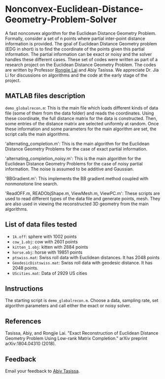 # Nonconvex-Euclidean-Distance-Geometry-Problem-Solver
A fast nonconvex algorithm for the Euclidean Distance Geometry Problem. Formally, consider a set of n points where partial inter-point distance information is provided. The goal of Euclidean Distance Geometry problem (EDG in short) is to find the coordinate of the points given this partial information. The partial information can be exact or noisy and the solver handles these different cases. These set of codes were written as part of a research project on the Euclidean Distance Geometry Problem. The codes are written by 
Professor [Rongjie Lai](http://homepages.rpi.edu/~lair/) and Abiy Tasissa. We appreciate Dr. Jia Li for discussions on algorithms and the code at the early stage of the project.

## MATLAB files description
`demo_globalrecon.m`: This is the main file which loads different kinds of data file (some of them from the data folder) and reads the coordinates. Using these coordinate, the full distance matrix for the data is constructed. Then, some entries of the distance matrix are selected uniformly at random. Once these information and some parameters for the main algorithm are set, the script calls the main algorithms.  

'alternating_completion.m': This is the main algorithm for the Euclidean Distance Geometry Problems for the case of exact partial information. 

'alternating_completion_noisy.m': This is the main algorithm for the Euclidean Distance Geometry Problems for the case of noisy partial information. The noise is assumed to be additive and Gaussian.

'BBGradient.m': This implements the BB gradient method coupled with nonmonotone line search.

'ReadOFF.m, READObjShape.m, ViewMesh.m, ViewPC.m': These scripts are used to read different types of the data file and generate points, mesh. They are also used in viewing the reconstructed 3D geometry from the main algorithms.

## List of data files tested
* `1k.off`: sphere with 1002 points
* `cow_1.obj`: cow with 2601 points
* `kitten_1.obj`: kitten with 2884 points
* `horse.obj`: horse with 19851 points
* `ptswiss.mat`: Swiss roll data with Euclidean distances. It has 2048 points
* `GeodesicDistswiss.mat`: Swiss roll data with geodesic distance. It has 2048 points.
* `UScities.mat`: Data of 2929 US cities

## Instructions

The starting script is `demo_globalrecon.m`. Choose a data, sampling rate, set algorithm parameters and call either the exact or noisy solver. 
## References

Tasissa, Abiy, and Rongjie Lai. "Exact Reconstruction of Euclidean Distance Geometry Problem Using Low-rank Matrix Completion." arXiv preprint arXiv:1804.04310 (2018).

## Feedback

Email your feedback to <a href="mailto:abiy19@gmail.com">Abiy Tasissa</a>.

